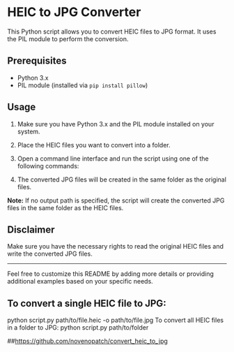 # HEIC to JPG Converter

This Python script allows you to convert HEIC files to JPG format. It uses the PIL module to perform the conversion.

## Prerequisites

- Python 3.x
- PIL module (installed via `pip install pillow`)

## Usage

1. Make sure you have Python 3.x and the PIL module installed on your system.
2. Place the HEIC files you want to convert into a folder.
3. Open a command line interface and run the script using one of the following commands:

4. The converted JPG files will be created in the same folder as the original files.

**Note:** If no output path is specified, the script will create the converted JPG files in the same folder as the HEIC files.

## Disclaimer

Make sure you have the necessary rights to read the original HEIC files and write the converted JPG files.

---

Feel free to customize this README by adding more details or providing additional examples based on your specific needs.



##   To convert a single HEIC file to JPG:

python script.py path/to/file.heic -o path/to/file.jpg
To convert all HEIC files in a folder to JPG:
python script.py path/to/folder

##https://github.com/novenopatch/convert_heic_to_jpg